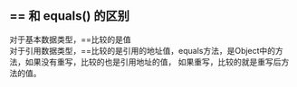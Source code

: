 ## == 和 equals() 的区别
对于基本数据类型，==比较的是值  
对于引用数据类型，==比较的是引用的地址值，equals方法，是Object中的方法，如果没有重写，比较的也是引用地址的值，
如果重写，比较的就是重写后方法的值。